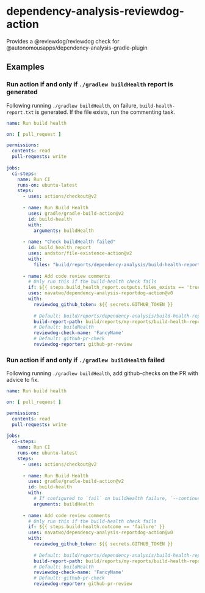 # dependency-analysis-reviewdog-action

Provides a @reviewdog/reviewdog check for @autonomousapps/dependency-analysis-gradle-plugin

## Examples

### Run action if and only if `./gradlew buildHealth` report is generated

Following running `./gradlew buildHealth`, on failure, `build-health-report.txt` is generated. If
the file exists, run the commenting task.

```yaml
name: Run build health

on: [ pull_request ]

permissions:
  contents: read
  pull-requests: write
  
jobs:
  ci-steps:
    name: Run CI
    runs-on: ubuntu-latest
    steps:
      - uses: actions/checkout@v2
        
      - name: Run Build Health
        uses: gradle/gradle-build-action@v2
        id: build-health
        with:
          arguments: buildHealth
          
      - name: "Check buildHealth failed"
        id: build_health_report
        uses: andstor/file-existence-action@v2
        with:
          files: "build/reports/dependency-analysis/build-health-report.txtt"
          
      - name: Add code review comments
        # Only run this if the build-health check fails
        if: ${{ steps.build_health_report.outputs.files_exists == 'true' }}
        uses: navatwo/dependency-analysis-reportdog-action@v0
        with:
          reviewdog_github_token: ${{ secrets.GITHUB_TOKEN }}
          
          # Default: build/reports/dependency-analysis/build-health-report.txt
          build-report-path: build/reports/my-reports/build-health-report.txt
          # Default: buildHealth
          reviewdog-check-name: 'FancyName'
          # Default: github-pr-check
          reviewdog-reporter: github-pr-review
```

### Run action if and only if `./gradlew buildHealth` failed

Following running `./gradlew buildHealth`, add github-checks on the PR with advice to fix.

```yaml
name: Run build health

on: [ pull_request ]

permissions:
  contents: read
  pull-requests: write
  
jobs:
  ci-steps:
    name: Run CI
    runs-on: ubuntu-latest
    steps:
      - uses: actions/checkout@v2
        
      - name: Run Build Health
        uses: gradle/gradle-build-action@v2
        id: build-health
        with:
          # If configured to `fail` on buildHealth failure, `--continue` is required.
          arguments: buildHealth
          
      - name: Add code review comments
        # Only run this if the build-health check fails
        if: ${{ steps.build-health.outcome == 'failure' }}
        uses: navatwo/dependency-analysis-reportdog-action@v0
        with:
          reviewdog_github_token: ${{ secrets.GITHUB_TOKEN }}
          
          # Default: build/reports/dependency-analysis/build-health-report.txt
          build-report-path: build/reports/my-reports/build-health-report.txt
          # Default: buildHealth
          reviewdog-check-name: 'FancyName'
          # Default: github-pr-check
          reviewdog-reporter: github-pr-review
```

